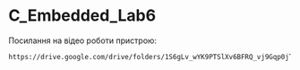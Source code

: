 # C_Embedded_Lab6

Посилання на відео роботи пристрою:
```bash
https://drive.google.com/drive/folders/1S6gLv_wYK9PTSlXv6BFRQ_vj9Gqp0jT1?usp=sharing
```
